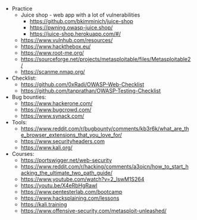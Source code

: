 * Practice
    * Juice shop - web app with a lot of vulnerabilities
        * https://github.com/bkimminich/juice-shop
        * https://pwning.owasp-juice.shop/
        * https://juice-shop.herokuapp.com/#/
    * https://www.vulnhub.com/resources/
    * https://www.hackthebox.eu/
    * https://www.root-me.org/
    * https://sourceforge.net/projects/metasploitable/files/Metasploitable2/
    * https://scanme.nmap.org/
* Checklist:
    * https://github.com/0xRadi/OWASP-Web-Checklist
    * https://github.com/tanprathan/OWASP-Testing-Checklist
* Bug bounties: 
    * https://www.hackerone.com/
    * https://www.bugcrowd.com/
    * https://www.synack.com/
* Tools:
    * https://www.reddit.com/r/bugbounty/comments/kb3r6k/what_are_the_browser_extensions_that_you_love_for/
    * https://www.securityheaders.com
    * https://www.kali.org/
* Courses:
    * https://portswigger.net/web-security
    * https://www.reddit.com/r/hacking/comments/a3oicn/how_to_start_hacking_the_ultimate_two_path_guide/
    * https://www.youtube.com/watch?v=2_lswM1S264
    * https://youtu.be/X4eRbHgRawI
    * https://www.pentesterlab.com/bootcamp
    * https://www.hacksplaining.com/lessons
    * https://kali.training
    * https://www.offensive-security.com/metasploit-unleashed/
